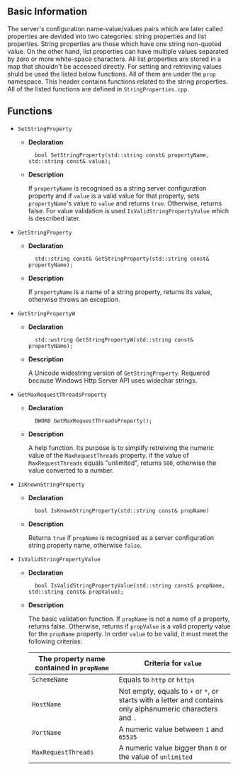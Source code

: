 ## Basic Information

The server's configuration name-value/values pairs which are later called properties are devided into two categories: string properties and list properties. String properties are those which have one string non-quoted value. On the other hand, list properties can have multiple values separated by zero or more white-space characters. All list properties are stored in a map that shouldn't be accessed directly. For setting and retrieving values shuld be used the listed below functions. All of them are under the `prop` namespace. This header contains functions related to the string properties. All of the listed functions are defined in `StringProperties.cpp`.

## Functions

- `SetStringProperty`

	- **Declaration**
			
			bool SetStringProperty(std::string const& propertyName, std::string const& value);
			
	- **Description**
	
		If `propertyName` is recognised as a string server configuration property and if `value` is a valid value for that property, sets `propertyName`'s value to `value` and returns `true`. Otherwise, returns false. For value validation is used `IsValidStringPropertyValue` which is described later.

- `GetStringProperty`

	- **Declaration**
	
			std::string const& GetStringProperty(std::string const& propertyName);
			
	- **Description**
	
		If `propertyName` is a name of a string property, returns its value, otherwise throws an exception.

- `GetStringPropertyW`

	- **Declaration**
	
			std::wstring GetStringPropertyW(std::string const& propertyName);
			
	- **Description**

		A Unicode widestring version of `GetStringProperty`. Requered because Windows Http Server API uses widechar strings.

- `GetMaxRequestThreadsProperty`

	- **Declaration**
	
			DWORD GetMaxRequestThreadsProperty();
			
	- **Description**

		A help function. Its purpose is to simplify retreiving the numeric value of the `MaxRequestThreads` property. if the value of `MaxRequestThreads` equals "unlimited", returns `500`, otherwise the value converted to a number.

- `IsKnownStringProperty`

	- **Declaration**

			bool IsKnownStringProperty(std::string const& propName)
			
	- **Description**

		Returns `true` if `propName` is recognised as a server configuration string property name, otherwise `false`.

- `IsValidStringPropertyValue`

	- **Declaration**

			bool IsValidStringPropertyValue(std::string const& propName, std::string const& propValue);
			
	- **Description**
	
		The basic validation function. If `propName` is not a name of a property, returns false. Otherwise, returns if `propValue` is a valid property value for the `propName` property. In order `value` to be valid, it must meet the following criterias:
		
		| The property name contained in `propName` | Criteria for `value` |
		|-------------------------------------------|----------------------|
		| `SchemeName` | Equals to `http` or `https` |
		| `HostName` | Not empty, equals to `+` or `*`, or starts with a letter and contains only alphanumeric characters and `.` |
		| `PortName` | A numeric value between `1` and `65535` |
		| `MaxRequestThreads` | A numeric value bigger than `0` or the value of `unlimited` |
